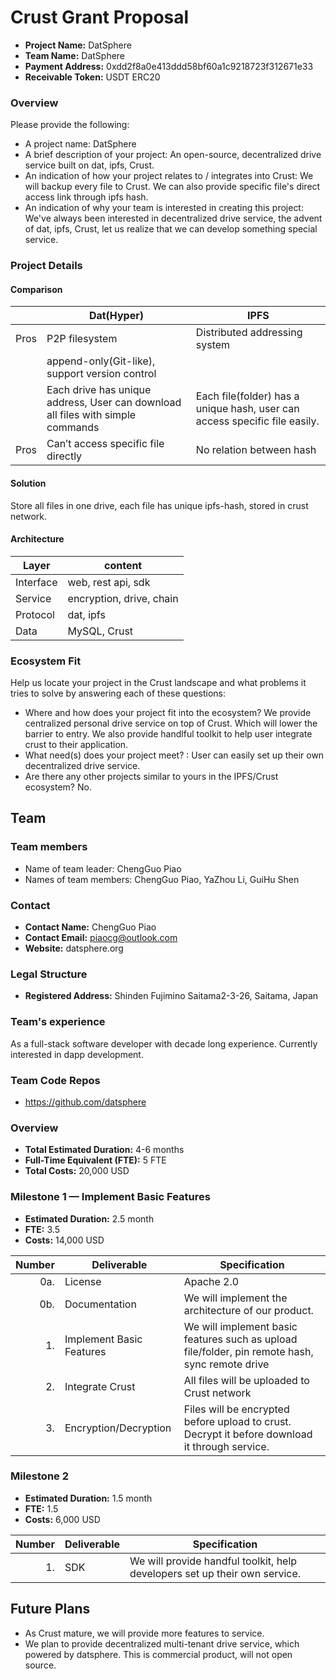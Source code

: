 # Crust Grant Proposal

* **Project Name:** DatSphere  
* **Team Name:** DatSphere  
* **Payment Address:** 0xdd2f8a0e413ddd58bf60a1c9218723f312671e33  
* **Receivable Token:** USDT ERC20  

### Overview
Please provide the following:
  * A project name: DatSphere  
  * A brief description of your project: An open-source, decentralized drive service built on dat, ipfs, Crust.  
  * An indication of how your project relates to / integrates into Crust: We will backup every file to Crust. We can also provide specific file's direct access link through ipfs hash.
  * An indication of why your team is interested in creating this project: We've always been interested in decentralized drive service, the advent of dat, ipfs, Crust, let us realize that we can develop something special service.

### Project Details 
#### Comparison
|    |  Dat(Hyper)  |  IPFS  |
| ---- | ---- | ---- |
|  Pros  |  P2P filesystem  | Distributed addressing system |
|    |  append-only(Git-like), support version control  |  |
|    |  Each drive has unique address, User can download all files with simple commands  | Each file(folder) has a unique hash, user can access specific file easily. |
|  Pros  |  Can’t access specific file directly  | No relation between hash |
#### Solution
Store all files in one drive, each file has unique ipfs-hash, stored in crust network.

#### Architecture
|  Layer  |  content  |
| ---- | ---- |
|  Interface  |  web, rest api, sdk  |
|  Service  |  encryption, drive, chain  |
|  Protocol  |  dat, ipfs  |
|  Data  |  MySQL, Crust  |

### Ecosystem Fit 

Help us locate your project in the Crust landscape and what problems it tries to solve by answering each of these questions:

* Where and how does your project fit into the ecosystem? We provide centralized personal drive service on top of Crust. Which will lower the barrier to entry. We also provide handlful toolkit to help user integrate crust to their application.
* What need(s) does your project meet? : User can easily set up their own decentralized drive service.
* Are there any other projects similar to yours in the IPFS/Crust ecosystem? 
  No. 

## Team
### Team members
* Name of team leader: ChengGuo Piao  
* Names of team members: ChengGuo Piao, YaZhou Li, GuiHu Shen	 

### Contact
* **Contact Name:** ChengGuo Piao
* **Contact Email:** piaocg@outlook.com
* **Website:** datsphere.org

### Legal Structure 
* **Registered Address:** Shinden Fujimino Saitama2-3-26, Saitama, Japan 

### Team's experience
As a full-stack software developer with decade long experience. Currently interested in dapp development. 


### Team Code Repos
* https://github.com/datsphere  

### Overview
* **Total Estimated Duration:** 4-6 months
* **Full-Time Equivalent (FTE):**  5 FTE
* **Total Costs:** 20,000 USD

### Milestone 1 — Implement Basic Features 
* **Estimated Duration:** 2.5 month
* **FTE:**  3.5
* **Costs:** 14,000 USD
 
| Number | Deliverable | Specification |
| -----: | ----------- | ------------- |
| 0a. | License | Apache 2.0 |
| 0b. | Documentation | We will implement the architecture of our product. |
| 1. | Implement Basic Features | We will implement basic features such as upload file/folder, pin remote hash, sync remote drive |  
| 2. | Integrate Crust | All files will be uploaded to Crust network | 
| 3. | Encryption/Decryption | Files will be encrypted before upload to crust. Decrypt it before download it through service. |   

### Milestone 2 

* **Estimated Duration:** 1.5 month
* **FTE:**  1.5
* **Costs:** 6,000 USD

| Number | Deliverable | Specification |
| -----: | ----------- | ------------- |
| 1. | SDK | We will provide handful toolkit, help developers set up their own service.  | 


## Future Plans

- As Crust mature, we will provide more features to service.
- We plan to provide decentralized multi-tenant drive service, which powered by datsphere. This is commercial product, will not open source.
